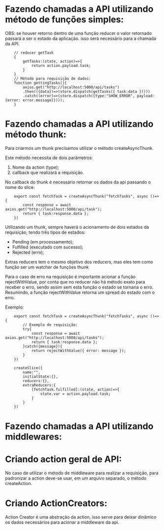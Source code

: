 # Fazendo chamadas a API utilizando método de funções simples:

OBS: se houver retorno dentro de uma função reducer o valor retornado passará a ser o estado da aplicação. isso será necessário para a chamada da API.

``` JS
    // reducer getTask
    {
        getTasks:(state, action)=>{
            return action.payload.task;
        }
    }
    // Método para requisição de dados: 
    function gettingTasks(){
        axios.get("http://localhost:5000/api/tasks")
        .then(({data})=>(store.dispatch(getTasks({ task:data }))))
        .catch((error)=>(store.dispatch({type:"SHOW_ERROR", payload:{error: error.message}})));
    }
```

# Fazendo chamadas a API utilizando método thunk:

Para criarmos um thunk precisamos utilizar o método createAsyncThunk.

Este método necessita de dois parâmetros:

1. Nome da action (type);
2. callback que realizará a requisição.

No callback do thunk é necessário retornar os dados da api passando o nome do slice:

```JS
    export const fetchTask = createAsyncThunk("fetchTasks", async ()=>{
        const response = await axios.get("http://localhost:5000/api/task");
        return { task:response.data };
    })
```

Utilizando um thunk, sempre haverá o acionamento de dois estados da requisição, tendo três tipos de estados:

- Pending (em processamento);
- Fulfilled (executado com sucesso);
- Rejected (erro);

Extras reducers tem o mesmo objetivo dos reducers, mas eles tem como função ser um watcher de funções thunk

Para o caso de erro na requisição é importante acionar a função rejectWithValue, por conta que no reducer não há método exato para receber o erro, sendo assim sem esta função o estado se tornaria o erro.
Resumindo, a função rejectWithValue retorna um spread do estado com o erro.

Exemplo:

``` JS
    export const fetchTask = createAsyncThunk("fetchTasks", async ()=>{
        // Exemplo de requisição:
        try{
            const response = await axios.get("http://localhost:5000/api/tasks");
            return { task:response.data };
        }catch({message}){
            return rejectWithValue({ error: message });
        }
    })

    createSlice({
        name:"",
        initialState:{},
        reducers:{},
        extraReducers:{
            [fetchTask.fulfilled]:(state, action)=>{
                state.var = action.payload.task;
            }
        }
    })

```

# Fazendo chamadas a API utilizando middlewares:

# Criando action geral de API:

No caso de utilizar o método de middleware para realizar a requisição, para padronizar a action deve-se usar, em um arquivo separado, o método createAction.

# Criando ActionCreators:

Action Creator é uma abstração da action, isso serve para deixar dinâmico os dados necessários para acionar a middleware da api.

